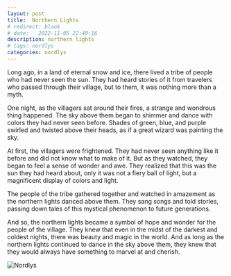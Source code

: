 ```yaml
---
layout: post
title:  Northern Lights
# redirect: blank
# date:   2022-11-05 22:40:16
description: northern lights
# tags: nordlys
categories: nordlys
---
```


Long ago, in a land of eternal snow and ice, there lived a tribe of people who had never seen the sun. They had heard stories of it from travelers who passed through their village, but to them, it was nothing more than a myth.

One night, as the villagers sat around their fires, a strange and wondrous thing happened. The sky above them began to shimmer and dance with colors they had never seen before. Shades of green, blue, and purple swirled and twisted above their heads, as if a great wizard was painting the sky.

At first, the villagers were frightened. They had never seen anything like it before and did not know what to make of it. But as they watched, they began to feel a sense of wonder and awe. They realized that this was the sun they had heard about, only it was not a fiery ball of light, but a magnificent display of colors and light.

The people of the tribe gathered together and watched in amazement as the northern lights danced above them. They sang songs and told stories, passing down tales of this mystical phenomenon to future generations.

And so, the northern lights became a symbol of hope and wonder for the people of the village. They knew that even in the midst of the darkest and coldest nights, there was beauty and magic in the world. And as long as the northern lights continued to dance in the sky above them, they knew that they would always have something to marvel at and cherish.

![Nordlys]({{site.url}}/assets/img/nordlys.jpg)